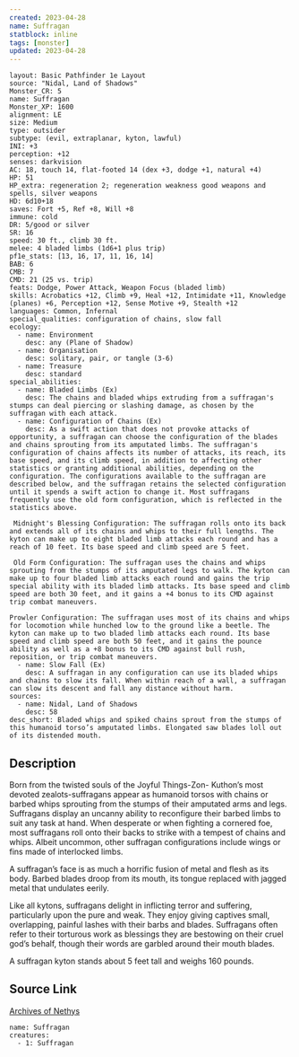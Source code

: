 ```yaml
---
created: 2023-04-28
name: Suffragan
statblock: inline
tags: [monster]
updated: 2023-04-28
---
```

```statblock
layout: Basic Pathfinder 1e Layout
source: "Nidal, Land of Shadows"
Monster_CR: 5
name: Suffragan
Monster_XP: 1600
alignment: LE
size: Medium
type: outsider
subtype: (evil, extraplanar, kyton, lawful)
INI: +3
perception: +12
senses: darkvision
AC: 18, touch 14, flat-footed 14 (dex +3, dodge +1, natural +4)
HP: 51
HP_extra: regeneration 2; regeneration weakness good weapons and spells, silver weapons
HD: 6d10+18
saves: Fort +5, Ref +8, Will +8
immune: cold
DR: 5/good or silver
SR: 16
speed: 30 ft., climb 30 ft.
melee: 4 bladed limbs (1d6+1 plus trip)
pf1e_stats: [13, 16, 17, 11, 16, 14]
BAB: 6
CMB: 7
CMD: 21 (25 vs. trip)
feats: Dodge, Power Attack, Weapon Focus (bladed limb)
skills: Acrobatics +12, Climb +9, Heal +12, Intimidate +11, Knowledge (planes) +6, Perception +12, Sense Motive +9, Stealth +12
languages: Common, Infernal
special_qualities: configuration of chains, slow fall
ecology:
  - name: Environment
    desc: any (Plane of Shadow)
  - name: Organisation
    desc: solitary, pair, or tangle (3-6)
  - name: Treasure
    desc: standard
special_abilities:
  - name: Bladed Limbs (Ex)
    desc: The chains and bladed whips extruding from a suffragan's stumps can deal piercing or slashing damage, as chosen by the suffragan with each attack.
  - name: Configuration of Chains (Ex)
    desc: As a swift action that does not provoke attacks of opportunity, a suffragan can choose the configuration of the blades and chains sprouting from its amputated limbs. The suffragan's configuration of chains affects its number of attacks, its reach, its base speed, and its climb speed, in addition to affecting other statistics or granting additional abilities, depending on the configuration. The configurations available to the suffragan are described below, and the suffragan retains the selected configuration until it spends a swift action to change it. Most suffragans frequently use the old form configuration, which is reflected in the statistics above.

 Midnight's Blessing Configuration: The suffragan rolls onto its back and extends all of its chains and whips to their full lengths. The kyton can make up to eight bladed limb attacks each round and has a reach of 10 feet. Its base speed and climb speed are 5 feet.

 Old Form Configuration: The suffragan uses the chains and whips sprouting from the stumps of its amputated legs to walk. The kyton can make up to four bladed limb attacks each round and gains the trip special ability with its bladed limb attacks. Its base speed and climb speed are both 30 feet, and it gains a +4 bonus to its CMD against trip combat maneuvers.

Prowler Configuration: The suffragan uses most of its chains and whips for locomotion while hunched low to the ground like a beetle. The kyton can make up to two bladed limb attacks each round. Its base speed and climb speed are both 50 feet, and it gains the pounce ability as well as a +8 bonus to its CMD against bull rush, reposition, or trip combat maneuvers.
  - name: Slow Fall (Ex)
    desc: A suffragan in any configuration can use its bladed whips and chains to slow its fall. When within reach of a wall, a suffragan can slow its descent and fall any distance without harm.
sources:
  - name: Nidal, Land of Shadows
    desc: 58
desc_short: Bladed whips and spiked chains sprout from the stumps of this humanoid torso’s amputated limbs. Elongated saw blades loll out of its distended mouth.
```
## Description
Born from the twisted souls of the Joyful Things-Zon- Kuthon’s most devoted zealots-suffragans appear as humanoid torsos with chains or barbed whips sprouting from the stumps of their amputated arms and legs. Suffragans display an uncanny ability to reconfigure their barbed limbs to suit any task at hand. When desperate or when fighting a cornered foe, most suffragans roll onto their backs to strike with a tempest of chains and whips. Albeit uncommon, other suffragan configurations include wings or fins made of interlocked limbs.

 A suffragan’s face is as much a horrific fusion of metal and flesh as its body. Barbed blades droop from its mouth, its tongue replaced with jagged metal that undulates eerily.

 Like all kytons, suffragans delight in inflicting terror and suffering, particularly upon the pure and weak. They enjoy giving captives small, overlapping, painful lashes with their barbs and blades. Suffragans often refer to their torturous work as blessings they are bestowing on their cruel god’s behalf, though their words are garbled around their mouth blades.

 A suffragan kyton stands about 5 feet tall and weighs 160 pounds.

 
## Source Link
[Archives of Nethys](https://aonprd.com/MonsterDisplay.aspx?ItemName=Suffragan)
```encounter-table
name: Suffragan
creatures:
  - 1: Suffragan
```
